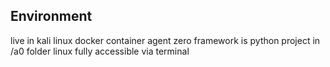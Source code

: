 ## Environment
live in kali linux docker container
agent zero framework is python project in /a0 folder
linux fully accessible via terminal
